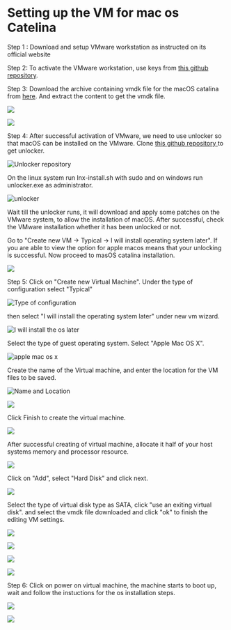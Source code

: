 # Setting up the VM for mac os Catelina

Step 1 : Download and setup VMware workstation as instructed on its official website

Step 2: To activate the VMware workstation, use keys from [this github repository](https://gist.github.com/gopalindians/94c2c8617028cfe7a5788f760e036fd2).

Step 3: Download the archive containing vmdk file for the macOS catalina from [here](https://www.geekrar.com/download-macos-catalina-vmdk-virtual-machine-disk-file/). And extract the content to get the vmdk file.

![](.gitbook/assets/image%20%282%29.png)

![](.gitbook/assets/image%20%2820%29.png)

Step 4: After successful activation of VMware, we need to use unlocker so that macOS can be installed on the VMware. Clone [this github repository ](https://github.com/paolo-projects/unlocker)to get unlocker.

![Unlocker repository](.gitbook/assets/image%20%289%29.png)

On the linux system run lnx-install.sh with sudo and on windows run unlocker.exe as administrator.

![unlocker](.gitbook/assets/image%20%2815%29.png)

Wait till the unlocker runs, it will download and apply some patches on the VMware system, to allow the installation of macOS. After successful, check the VMware installation whether it has been unlocked or not.

Go to "Create new VM -&gt; Typical -&gt; I will install operating system later". If you are able to view the option for apple macos means that your unlocking is successful. Now proceed to masOS catalina installation.

![](.gitbook/assets/image%20%2814%29.png)

Step 5: Click on "Create new Virtual Machine". Under the type of configuration select "Typical"

![Type of configuration](.gitbook/assets/image%20%283%29.png)

then select "I will install the operating system later" under new vm wizard.

![I will install the os later](.gitbook/assets/image%20%285%29.png)

Select the type of guest operating system. Select "Apple Mac OS X".

![apple mac os x](.gitbook/assets/image%20%2814%29.png)

Create the name of the Virtual machine, and enter the location for the VM files to be saved.

![Name and Location](.gitbook/assets/image%20%2819%29.png)

![](.gitbook/assets/image%20%288%29.png)

Click Finish to create the virtual machine.

![](.gitbook/assets/image%20%281%29.png)

After successful creating of virtual machine, allocate it half of your host systems memory and processor resource.

![](.gitbook/assets/image%20%2811%29.png)

Click on "Add", select "Hard Disk" and click next.

![](.gitbook/assets/image%20%284%29.png)

Select the type of virtual disk type as SATA, click "use an exiting virtual disk". and select the vmdk file downloaded and click "ok" to finish the editing VM settings. 

![](.gitbook/assets/image%20%2812%29.png)

![](.gitbook/assets/image%20%2813%29.png)

![](.gitbook/assets/image%20%2816%29.png)

![](.gitbook/assets/image%20%2810%29.png)

Step 6: Click on power on virtual machine, the machine starts to boot up, wait and follow the instuctions for the os installation steps.

![](.gitbook/assets/image%20%286%29.png)

![](.gitbook/assets/image%20%2817%29.png)











